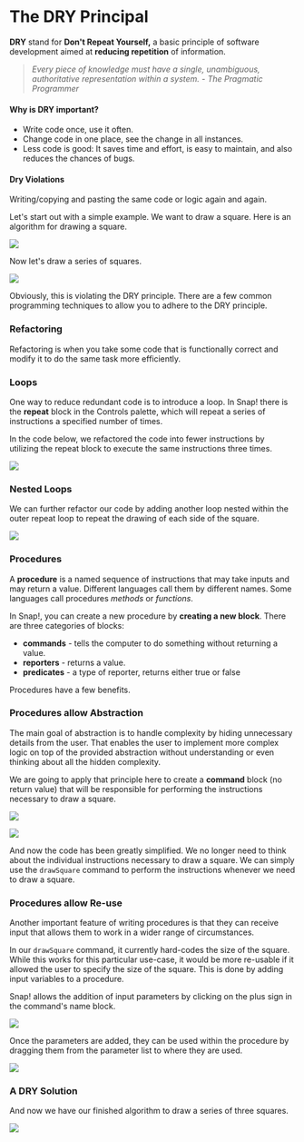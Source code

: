 # The DRY Principal

 **DRY** stand for **Don't Repeat Yourself,** a basic principle of software development aimed at **reducing repetition** of information.

> _Every piece of knowledge must have a single, unambiguous, authoritative representation within a system. - The Pragmatic Programmer_

#### Why is DRY important?

* Write code once, use it often.
* Change code in one place, see the change in all instances.
* Less code is good: It saves time and effort, is easy to maintain, and also reduces the chances of bugs.

#### Dry Violations

Writing/copying and pasting the same code or logic again and again.

Let's start out with a simple example. We want to draw a square. Here is an algorithm for drawing a square.

![](.gitbook/assets/image%20%2881%29.png)

Now let's draw a series of squares.

![](.gitbook/assets/image%20%2833%29.png)

Obviously, this is violating the DRY principle. There are a few common programming techniques to allow you to adhere to the DRY principle.

### Refactoring

Refactoring is when you take some code that is functionally correct and modify it to do the same task more efficiently.

### Loops

One way to reduce redundant code is to introduce a loop. In Snap! there is the **repeat** block in the Controls palette, which will repeat a series of instructions a specified number of times. 

In the code below, we refactored the code into fewer instructions by utilizing the repeat block to execute the same instructions three times.

![](.gitbook/assets/image%20%2829%29.png)

### Nested Loops

We can further refactor our code by adding another loop nested within the outer repeat loop to repeat the drawing of each side of the square.

![](.gitbook/assets/image%20%2840%29.png)

### Procedures

A **procedure** is a named sequence of instructions that may take inputs and may return a value. Different languages call them by different names. Some languages call procedures _methods_ or _functions_. 

In Snap!,  you can create a new procedure by **creating a new block**. There are three categories of blocks:

* **commands** -  tells the computer to do something without returning a value.
* **reporters** - returns a value.
* **predicates** - a type of reporter, returns either true or false

Procedures have a few benefits.

### Procedures allow Abstraction

The main goal of abstraction is to handle complexity by hiding unnecessary details from the user. That enables the user to implement more complex logic on top of the provided abstraction without understanding or even thinking about all the hidden complexity.

We are going to apply that principle here to create a **command** block \(no return value\) that will be responsible for performing the instructions necessary to draw a square.

![](.gitbook/assets/image%20%2847%29.png)

![](.gitbook/assets/image%20%2835%29.png)

And now the code has been greatly simplified. We no longer need to think about the individual instructions necessary to draw a square. We can simply use the `drawSquare` command to perform the instructions whenever we need to draw a square.

### Procedures allow Re-use

Another important feature of writing procedures is that they can receive input that allows them to work in a wider range of circumstances.

In our `drawSquare` command, it currently hard-codes the size of the square. While this works for this particular use-case, it would be more re-usable if it allowed the user to specify the size of the square. This is done by adding input variables to a procedure.

Snap! allows the addition of input parameters by clicking on the plus sign in the command's name block.

![](.gitbook/assets/image%20%2823%29.png)

Once the parameters are added, they can be used within the procedure by dragging them from the parameter list to where they are used.

![](.gitbook/assets/image%20%2821%29.png)

### A DRY Solution

And now we have our finished algorithm to draw a series of three squares.

![](.gitbook/assets/image%20%2849%29.png)

